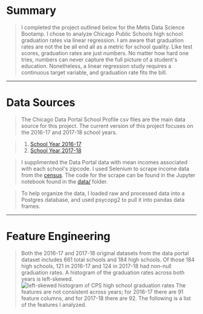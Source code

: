 

# Summary

> I completed the project outlined below for the Metis Data Science Bootamp. I chose to analyze Chicago Public Schools high school graduation rates via linear regression.  I am aware that graduation rates are not the be all end all as a metric for school quality. Like test scores, graduation rates are just numbers. No matter how hard one tries, numbers can never capture the full picture of a student's education. Nonetheless, a linear regression study requires a continuous target variable, and graduation rate fits the bill.

---

# Data Sources
> The  Chicago Data Portal School Profile csv files are the main data source for this project. The current version of this project focuses on the 2016-17 and 2017-18 school years.

> 1. [School Year 2016-17](https://data.cityofchicago.org/Education/Chicago-Public-Schools-School-Profile-Information-/8i6r-et8s)
> 2. [School Year 2017-18](https://data.cityofchicago.org/Education/Chicago-Public-Schools-School-Profile-Information-/w4qj-h7bg)

> I supplimented the Data Portal data with mean incomes associated with each school's zipcode.  I used Selenium to scrape income data from the [census]( https://factfinder.census.gov). The code for the scrape can be found in the Jupyter notebook found in the [data/]('data') folder.

> To help organize the data, I loaded raw and processed data into a Postgres database, and used psycopg2 to pull it into pandas data frames.

---

# Feature Engineering

> Both the 2016-17 and 2017-18 original datasets from the data portal dataset includes 661 total schools and 184 high schools.  Of those 184 high schools, 121 in  2016-17 and 124 in 2017-18 had non-null graduation rates.  A histogram of the graduation rates across both years is left-skewed.
![left-skewed histogram of CPS high school graduation rates](image_folder/gradrates_161718.svg?raw=true)
> The features are not consistent across years; for 2016-17 there are 91 feature columns, and for 2017-18 there are 92. The following is a list of the features I analyzed.


